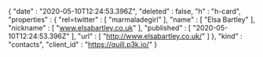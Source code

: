 {
  "date" : "2020-05-10T12:24:53.396Z",
  "deleted" : false,
  "h" : "h-card",
  "properties" : {
    "rel=twitter" : [ "marmaladegirl" ],
    "name" : [ "Elsa Bartley" ],
    "nickname" : [ "www.elsabartley.co.uk" ],
    "published" : [ "2020-05-10T12:24:53.396Z" ],
    "url" : [ "http://www.elsabartley.co.uk/" ]
  },
  "kind" : "contacts",
  "client_id" : "https://quill.p3k.io/"
}
